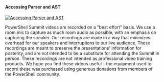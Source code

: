 ﻿#### Accessing Parser and AST

[![Accessing Parser and AST](https://i1.ytimg.com/vi/tur8hv4uJWc/hqdefault.jpg "Accessing Parser and AST")](https://www.youtube.com/watch?v=tur8hv4uJWc)

PowerShell Summit videos are recorded on a "best effort" basis. We use a room mic to capture as much room audio as possible, with an emphasis on capturing the speaker. Our recordings are made in a way that minimizes overhead for our speakers and interruptions to our live audience. These recordings are meant to preserve the presentations' information for posterity, and are not intended to be a substitute for attending the Summit in person. These recordings are not intended as professional video training products. We hope you find these videos useful - the equipment used to record these was purchased using generous donations from members of the PowerShell community.


